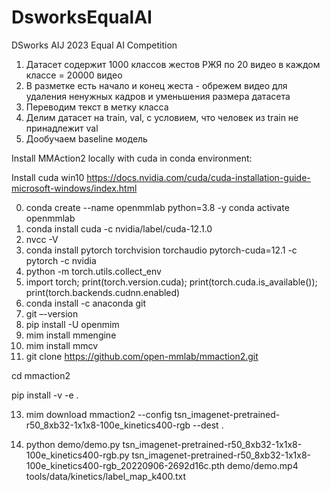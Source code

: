 # DsworksEqualAI
DSworks AIJ 2023 Equal AI Competition
1. Датасет содержит 1000 классов жестов РЖЯ по 20 видео в каждом классе = 20000 видео
2. В разметке есть начало и конец жеста - обрежем видео для удаления ненужных кадров и уменьшения размера датасета
3. Переводим текст в метку класса
4. Делим датасет на train, val, с условием, что человек из train не принадлежит val
5. Дообучаем baseline модель




Install MMAction2 locally with cuda in conda environment:

Install cuda win10
https://docs.nvidia.com/cuda/cuda-installation-guide-microsoft-windows/index.html

0. conda create --name openmmlab python=3.8 -y 
  conda activate openmmlab
1. conda install cuda -c nvidia/label/cuda-12.1.0
2. nvcc -V
3. conda install pytorch torchvision torchaudio pytorch-cuda=12.1 -c pytorch -c nvidia
4. python -m torch.utils.collect_env
5. import torch; print(torch.version.cuda); print(torch.cuda.is_available()); print(torch.backends.cudnn.enabled)
6. conda install -c anaconda git
7. git –-version
8. pip install -U openmim
9. mim install mmengine
10. mim install mmcv
11. git clone https://github.com/open-mmlab/mmaction2.git
    
cd mmaction2

pip install -v -e .

13. mim download mmaction2 --config tsn_imagenet-pretrained-r50_8xb32-1x1x8-100e_kinetics400-rgb --dest .
    
14.  python demo/demo.py tsn_imagenet-pretrained-r50_8xb32-1x1x8-100e_kinetics400-rgb.py tsn_imagenet-pretrained-r50_8xb32-1x1x8-100e_kinetics400-rgb_20220906-2692d16c.pth  demo/demo.mp4 tools/data/kinetics/label_map_k400.txt